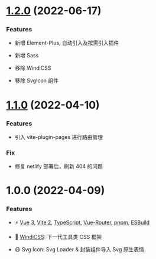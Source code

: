 # [1.2.0](https://github.com/RyanProMax/vue-vite-starter/compare/1.1.0...1.2.0) (2022-06-17)

### Features

- 新增 Element-Plus, 自动引入及按需引入插件

- 新增 Sass

- 移除 WindiCSS

- 移除 SvgIcon 组件


# [1.1.0](https://github.com/RyanProMax/vue-vite-starter/compare/1.0.0...1.1.0) (2022-04-10)

### Features

- 引入 vite-plugin-pages 进行路由管理


### Fix

- 修复 netlify 部署后，刷新 404 的问题


# 1.0.0 (2022-04-09)

### Features

- ⚡️ [Vue 3](https://github.com/vuejs/vue-next), [Vite 2](https://github.com/vitejs/vite), [TypeScript](https://www.typescriptlang.org/), [Vue-Router](https://router.vuejs.org/zh/), [pnpm](https://pnpm.js.org/), [ESBuild](https://github.com/evanw/esbuild)

- 🎨 [WindiCSS](https://windicss.org/): 下一代工具类 CSS 框架

- 😃 Svg Icon: Svg Loader & 封装组件导入 Svg 原生表情
